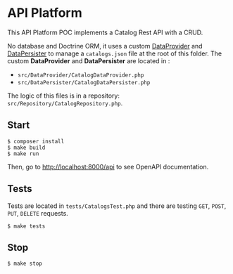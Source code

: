 # API Platform

This API Platform POC implements a Catalog Rest API with a CRUD.

No database and Doctrine ORM, it uses a custom [DataProvider](https://api-platform.com/docs/core/data-providers/) and [DataPersister](https://api-platform.com/docs/core/data-persisters/) to manage a `catalogs.json` file at the root of this folder.
The custom **DataProvider** and **DataPersister** are located in :
- `src/DataProvider/CatalogDataProvider.php`
- `src/DataPersister/CatalogDataPersister.php`

The logic of this files is in a repository: `src/Repository/CatalogRepository.php`.

## Start

```shell-session
$ composer install
$ make build
$ make run
```

Then, go to [http://localhost:8000/api](http://127.0.0.1:8000/api) to see OpenAPI documentation.

## Tests

Tests are located in `tests/CatalogsTest.php` and there are testing `GET`, `POST`, `PUT`, `DELETE` requests.

```shell-session
$ make tests
```

## Stop

```shell-session
$ make stop
```